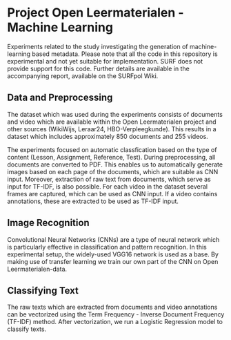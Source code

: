 # Project Open Leermaterialen - Machine Learning
Experiments related to the study investigating the generation of machine-learning based metadata. Please note that all the code in this repository is experimental and not yet suitable for implementation. SURF does not provide support for this code. Further details are available in the accompanying report, available on the SURFpol Wiki.

## Data and Preprocessing
The dataset which was used during the experiments consists of documents and video which are available within the Open Leermaterialen project and other sources (WikiWijs, Leraar24, HBO-Verpleegkunde). This results in a dataset which includes approximately 850 documents and 255 videos. 

The experiments focused on automatic classfication based on the type of content (Lesson, Assignment, Reference, Test). During preprocessing, all documents are converted to PDF. This enables us to automatically generate images based on each page of the documents, which are suitable as CNN input. Moreover, extraction of raw text from documents, which serve as input for TF-IDF, is also possible. For each video in the dataset several frames are captured, which can be used as CNN input. If a video contains annotations, these are extracted to be used as TF-IDF input.

## Image Recognition
Convolutional Neural Networks (CNNs) are a type of neural network which is particularly effective in classification and pattern recognition. In this experimental setup, the widely-used VGG16 network is used as a base. By making use of transfer learning we train our own part of the CNN on Open Leermaterialen-data.

## Classifying Text
The raw texts which are extracted from documents and video annotations can be vectorized using the Term Frequency - Inverse Document Frequency (TF-IDF) method. After vectorization, we run a Logistic Regression model to classify texts.

